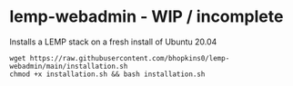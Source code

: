 # lemp-webadmin - WIP / incomplete
Installs a LEMP stack on a fresh install of Ubuntu 20.04

```
wget https://raw.githubusercontent.com/bhopkins0/lemp-webadmin/main/installation.sh
chmod +x installation.sh && bash installation.sh
```
